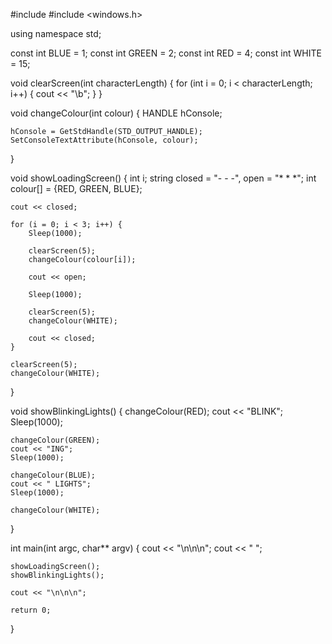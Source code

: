 #include <iostream>
#include <windows.h>

using namespace std;

const int BLUE = 1;
const int GREEN = 2;
const int RED = 4;
const int WHITE = 15;

void clearScreen(int characterLength) {
	for (int i = 0; i < characterLength; i++) {
		cout << "\b";
	}
}

void changeColour(int colour) {
	HANDLE hConsole;
	
	hConsole = GetStdHandle(STD_OUTPUT_HANDLE);
	SetConsoleTextAttribute(hConsole, colour);
}

void showLoadingScreen() {
	int i;
	string closed = "- - -", open = "* * *";
	int colour[] = {RED, GREEN, BLUE};
	
	cout << closed;
	
	for (i = 0; i < 3; i++) {
		Sleep(1000);
		
		clearScreen(5);
		changeColour(colour[i]);
		
		cout << open;
		
		Sleep(1000);
		
		clearScreen(5);
		changeColour(WHITE);
		
		cout << closed;
	}
	
	clearScreen(5);
	changeColour(WHITE);
}

void showBlinkingLights() {
	changeColour(RED);
	cout << "BLINK";
	Sleep(1000);
	
	changeColour(GREEN);
	cout << "ING";
	Sleep(1000);
	
	changeColour(BLUE);
	cout << " LIGHTS";
	Sleep(1000);
	
	changeColour(WHITE);
}

int main(int argc, char** argv) {
	cout << "\n\n\n";
	cout << "      ";
	
	showLoadingScreen();
	showBlinkingLights();
	
	cout << "\n\n\n";
	
	return 0;
}

